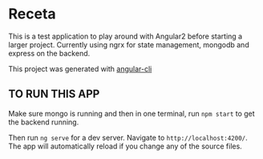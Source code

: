 # Receta

This is a test application to play around with Angular2 before starting a larger project.  Currently using ngrx for state management, mongodb and express on the backend.

This project was generated with [angular-cli](https://github.com/angular/angular-cli)

## TO RUN THIS APP

Make sure mongo is running and then in one terminal, run `npm start` to get the backend running.

Then run `ng serve` for a dev server. Navigate to `http://localhost:4200/`. The app will automatically reload if you change any of the source files.
